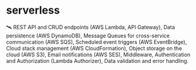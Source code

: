 # serverless
🛰️ REST API and CRUD endpoints (AWS Lambda, API Gateway),  Data persistence (AWS DynamoDB),  Message Queues for cross-service communication (AWS SQS),  Scheduled event triggers (AWS EventBridge),  Cloud stack management (AWS CloudFormation),  Object storage on the cloud (AWS S3),  Email notifications (AWS SES),  Middleware,  Authentication and Authorization (Lambda Authorizer), Data validation and error handling.
